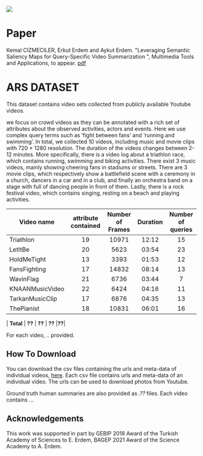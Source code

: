 ![](teaserV8.png)

# Paper
Kemal CIZMECILER, Erkut Erdem and Aykut Erdem. "Leveraging Semantic Saliency Maps for Query-Specific Video Summarization ", Multimedia Tools and Applications, to appear.
[pdf](https://vision.cs.hacettepe.edu.tr/publication/fulltext/?.pdf)

# ARS DATASET
This dataset contains video sets collected from publicly available Youtube videos. 

we focus on crowd videos as they can be annotated with a rich set of attributes about the observed activities, actors and events. Here we use complex query terms such as ‘fight between fans’ and ‘running and swimming’. In total, we collected 10 videos, including music and movie clips with 720 × 1280 resolution. The duration of the videos changes
between 2-12 minutes. More specifically, there is a video log about a triathlon race, which contains running, swimming and biking activities. There exist 3 music videos, mainly showing cheering fans in stadiums or streets. There are 3 movie clips, which respectively show a battlefield scene with a ceremony in a church, dancers in a car and in a club, and finally an orchestra band on a stage with full of dancing people in front of them. Lastly, there is a rock festival video, which contains singing, resting on a beach and playing activities.



| Video name | attribute contained | Number of Frames | Duration | Number of queries
|-------------|:---------------:|:--------------------:|:----------------:|:----------------:|
| Triathlon   | 19            | 10971                  | 12:12            |15|
| LetItBe   | 20              | 5623                  | 03:54            |23|
| HoldMeTight   | 13              | 3393                  | 01:53            |12|
| FansFighting   | 17             | 14832                  | 08:14            |13|
| WavinFlag   | 21             | 6736                  | 03:44            |7|
| KNAANMusicVideo   | 22             | 6424                  | 04:16            |11|
| TarkanMusicClip   | 17             | 6876                  | 04:35            |13|
| ThePianist   | 18             | 10831                  | 06:01            |16|

| **Total**   | **??**         | **??**             | **??**       |**??**|

For each video, .. provided.

## How To Download

You can download the csv files containing the urls and meta-data of individual videos, [here](??). Each csv file contains urls and meta-data of an individual video. The urls can be used to download photos from Youtube.

Ground truth human summaries are also provided as *.??* files. Each video contains ...


## Acknowledgements

This work was supported in part by GEBIP 2018 Award of the Turkish Academy of Sciences to E. Erdem, BAGEP 2021 Award of the Science Academy to A. Erdem.
